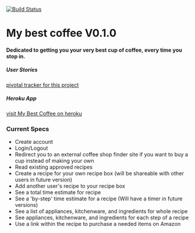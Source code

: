 [![Build Status](https://travis-ci.org/zioplox11/my_best_coffee.svg?branch=master)](https://travis-ci.org/zioplox11/my_best_coffee)




# My best coffee V0.1.0

#### Dedicated to getting you your very best cup of coffee, every time you stop in.

##### User Stories
[pivotal tracker for this project](https://www.pivotaltracker.com/s/projects/1047508)

##### Heroku App
[visit My Best Coffee on heroku](http://mybestcoffee.herokuapp.com/)


### Current Specs

- Create account
- Login/Logout
- Redirect you to an external coffee shop finder site if you want to buy a cup instead of making your own
- Read existing approved recipes
- Create a recipe for your own recipe box (will be shareable with other users in future version)
- Add another user's recipe to your recipe box
- See a total time estimate for recipe
- See a 'by-step' time estimate for a recipe (Will have a timer in future versions)
- See a list of appliances, kitchenware, and ingredients for whole recipe
- See appliances, kitchenware, and ingredients for each step of a recipe
- Use a link within the recipe to purchase a needed items on Amazon





